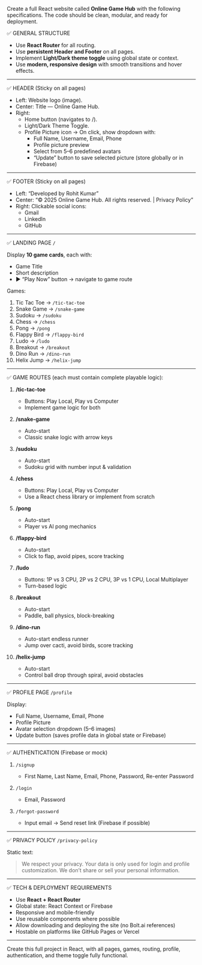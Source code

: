 Create a full React website called **Online Game Hub** with the following specifications. The code should be clean, modular, and ready for deployment.

✅ GENERAL STRUCTURE

- Use **React Router** for all routing.
- Use **persistent Header and Footer** on all pages.
- Implement **Light/Dark theme toggle** using global state or context.
- Use **modern, responsive design** with smooth transitions and hover effects.

---

✅ HEADER (Sticky on all pages)

- Left: Website logo (image).
- Center: Title — Online Game Hub.
- Right:
  - Home button (navigates to /).
  - Light/Dark Theme Toggle.
  - Profile Picture icon → On click, show dropdown with:
    - Full Name, Username, Email, Phone
    - Profile picture preview
    - Select from 5–6 predefined avatars
    - “Update” button to save selected picture (store globally or in Firebase)

---

✅ FOOTER (Sticky on all pages)

- Left: “Developed by Rohit Kumar”
- Center: “© 2025 Online Game Hub. All rights reserved. | Privacy Policy”
- Right: Clickable social icons:
  - Gmail
  - LinkedIn
  - GitHub

---

✅ LANDING PAGE `/`

Display **10 game cards**, each with:
- Game Title
- Short description
- ▶️ “Play Now” button → navigate to game route

Games:
1. Tic Tac Toe → `/tic-tac-toe`
2. Snake Game → `/snake-game`
3. Sudoku → `/sudoku`
4. Chess → `/chess`
5. Pong → `/pong`
6. Flappy Bird → `/flappy-bird`
7. Ludo → `/ludo`
8. Breakout → `/breakout`
9. Dino Run → `/dino-run`
10. Helix Jump → `/helix-jump`

---

✅ GAME ROUTES (each must contain complete playable logic):

1. **/tic-tac-toe**
   - Buttons: Play Local, Play vs Computer
   - Implement game logic for both

2. **/snake-game**
   - Auto-start
   - Classic snake logic with arrow keys

3. **/sudoku**
   - Auto-start
   - Sudoku grid with number input & validation

4. **/chess**
   - Buttons: Play Local, Play vs Computer
   - Use a React chess library or implement from scratch

5. **/pong**
   - Auto-start
   - Player vs AI pong mechanics

6. **/flappy-bird**
   - Auto-start
   - Click to flap, avoid pipes, score tracking

7. **/ludo**
   - Buttons: 1P vs 3 CPU, 2P vs 2 CPU, 3P vs 1 CPU, Local Multiplayer
   - Turn-based logic

8. **/breakout**
   - Auto-start
   - Paddle, ball physics, block-breaking

9. **/dino-run**
   - Auto-start endless runner
   - Jump over cacti, avoid birds, score tracking

10. **/helix-jump**
    - Auto-start
    - Control ball drop through spiral, avoid obstacles

---

✅ PROFILE PAGE `/profile`

Display:
- Full Name, Username, Email, Phone
- Profile Picture
- Avatar selection dropdown (5–6 images)
- Update button (saves profile data in global state or Firebase)

---

✅ AUTHENTICATION (Firebase or mock)

1. `/signup`
   - First Name, Last Name, Email, Phone, Password, Re-enter Password

2. `/login`
   - Email, Password

3. `/forgot-password`
   - Input email → Send reset link (Firebase if possible)

---

✅ PRIVACY POLICY `/privacy-policy`

Static text:
> We respect your privacy. Your data is only used for login and profile customization. We don’t share or sell your personal information.

---

✅ TECH & DEPLOYMENT REQUIREMENTS

- Use **React + React Router**
- Global state: React Context or Firebase
- Responsive and mobile-friendly
- Use reusable components where possible
- Allow downloading and deploying the site (no Bolt.ai references)
- Hostable on platforms like GitHub Pages or Vercel

---

Create this full project in React, with all pages, games, routing, profile, authentication, and theme toggle fully functional.
